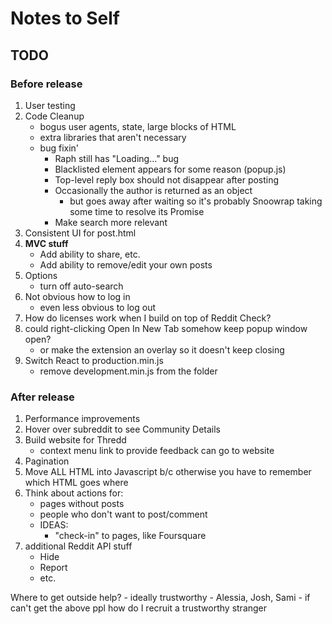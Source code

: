 # Notes to Self
## TODO
### Before release
1. User testing
1. Code Cleanup
    - bogus user agents, state, large blocks of HTML
    - extra libraries that aren't necessary
    - bug fixin'
        - Raph still has "Loading..." bug
        - Blacklisted element appears for some reason (popup.js)
        - Top-level reply box should not disappear after posting
        - Occasionally the author is returned as an object
            - but goes away after waiting so it's probably Snoowrap taking some
            time to resolve its Promise
        - Make search more relevant
1. Consistent UI for post.html
1. **MVC stuff**
    - Add ability to share, etc.
    - Add ability to remove/edit your own posts
1. Options
    - turn off auto-search
1. Not obvious how to log in
    - even less obvious to log out
1. How do licenses work when I build on top of Reddit Check?
1. could right-clicking Open In New Tab somehow keep popup window open?
    - or make the extension an overlay so it doesn't keep closing
1. Switch React to production.min.js
    - remove development.min.js from the folder
### After release
1. Performance improvements
1. Hover over subreddit to see Community Details
1. Build website for Thredd
    - context menu link to provide feedback can go to website
1. Pagination
1. Move ALL HTML into Javascript b/c otherwise you have to remember which HTML goes where
1. Think about actions for:
    - pages without posts
    - people who don't want to post/comment
    - IDEAS:
        - "check-in" to pages, like Foursquare
1. additional Reddit API stuff
    - Hide
    - Report
    - etc.

Where to get outside help?
    - ideally trustworthy
        - Alessia, Josh, Sami
    - if can't get the above ppl how do I recruit a trustworthy stranger
